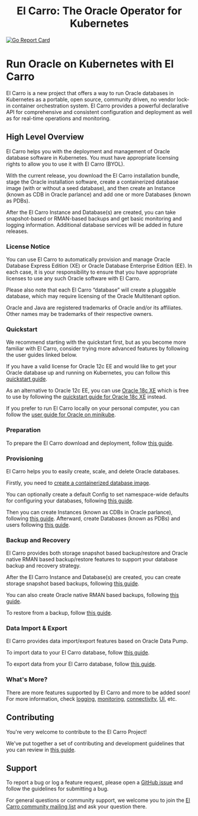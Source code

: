 <h1 align="center">El Carro: The Oracle Operator for Kubernetes </h1>

[![Go Report Card](https://goreportcard.com/badge/github.com/GoogleCloudPlatform/elcarro-oracle-operator)](https://goreportcard.com/report/github.com/GoogleCloudPlatform/elcarro-oracle-operator)

# Run Oracle on Kubernetes with El Carro

El Carro is a new project that offers a way to run Oracle databases in
Kubernetes as a portable, open source, community driven, no vendor lock-in
container orchestration system. El Carro provides a powerful declarative API for
comprehensive and consistent configuration and deployment as well as for
real-time operations and monitoring.

## High Level Overview

El Carro helps you with the deployment and management of Oracle database
software in Kubernetes. You must have appropriate licensing rights to allow you
to use it with El Carro (BYOL).

With the current release, you download the El Carro installation bundle, stage
the Oracle installation software, create a containerized database image (with or
without a seed database), and then create an Instance (known as CDB in Oracle
parlance) and add one or more Databases (known as PDBs).

After the El Carro Instance and Database(s) are created, you can take
snapshot-based or RMAN-based backups and get basic monitoring and logging
information. Additional database services will be added in future releases.

### License Notice

You can use El Carro to automatically provision and manage Oracle Database
Express Edition (XE) or Oracle Database Enterprise Edition (EE). In each case,
it is your responsibility to ensure that you have appropriate licenses to use
any such Oracle software with El Carro.

Please also note that each El Carro “database” will create a pluggable database,
which may require licensing of the Oracle Multitenant option.

Oracle and Java are registered trademarks of Oracle and/or its affiliates. Other
names may be trademarks of their respective owners.

### Quickstart

We recommend starting with the quickstart first, but as you become more familiar
with El Carro, consider trying more advanced features by following the user
guides linked below.

If you have a valid license for Oracle 12c EE and would like to get your Oracle
database up and running on Kubernetes, you can follow this
[quickstart guide](docs/content/quickstart.md).

As an alternative to Oracle 12c EE, you can use
[Oracle 18c XE](https://www.oracle.com/database/technologies/appdev/xe.html)
which is free to use by following the
[quickstart guide for Oracle 18c XE](docs/content/quickstart-18c-xe.md) instead.

If you prefer to run El Carro locally on your personal computer, you can follow
the [user guide for Oracle on minikube](docs/content/minikube.md).

### Preparation

To prepare the El Carro download and deployment, follow
[this guide](docs/content/preparation.md).

### Provisioning

El Carro helps you to easily create, scale, and delete Oracle databases.

Firstly, you need to
[create a containerized database image](docs/content/provision/image.md).

You can optionally create a default Config to set namespace-wide defaults for
configuring your databases, following
[this guide](docs/content/provision/config.md).

Then you can create Instances (known as CDBs in Oracle parlance), following
[this guide](docs/content/provision/instance.md). Afterward, create Databases
(known as PDBs) and users following
[this guide](docs/content/provision/database.md).

### Backup and Recovery

El Carro provides both storage snapshot based backup/restore and Oracle native
RMAN based backup/restore features to support your database backup and recovery
strategy.

After the El Carro Instance and Database(s) are created, you can create storage
snapshot based backups, following
[this guide](docs/content/backup-restore/snapshot-backups.md).

You can also create Oracle native RMAN based backups, following
[this guide](docs/content/backup-restore/rman-backups.md).

To restore from a backup, follow
[this guide](docs/content/backup-restore/restore-from-backups.md).

### Data Import & Export

El Carro provides data import/export features based on Oracle Data Pump.

To import data to your El Carro database, follow
[this guide](docs/content/data-pump/import.md).

To export data from your El Carro database, follow
[this guide](docs/content/data-pump/export.md).

### What's More?

There are more features supported by El Carro and more to be added soon! For
more information, check [logging](docs/content/monitoring/logging.md),
[monitoring](docs/content/monitoring/monitoring.md),
[connectivity](docs/content/monitoring/connectivity.md),
[UI](docs/content/monitoring/ui.md), etc.

## Contributing

You're very welcome to contribute to the El Carro Project!

We've put together a set of contributing and development guidelines that you can
review in [this guide](docs/contributing.md).

## Support

To report a bug or log a feature request, please open a
[GitHub issue](https://github.com/GoogleCloudPlatform/elcarro-oracle-operator/issues)
and follow the guidelines for submitting a bug.

For general questions or community support, we welcome you to join the
[El Carro community mailing list](https://groups.google.com/forum/#!forum/el-carro)
and ask your question there.

